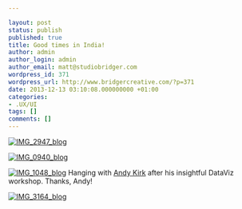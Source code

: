 ```yaml
---

layout: post
status: publish
published: true
title: Good times in India!
author: admin
author_login: admin
author_email: matt@studiobridger.com
wordpress_id: 371
wordpress_url: http://www.bridgercreative.com/?p=371
date: 2013-12-13 03:10:08.000000000 +01:00
categories:
- .UX/UI
tags: []
comments: []
---
```

[![IMG_2947_blog](http://www.bridgercreative.com/wp-content/uploads/2013/12/IMG_2947_blog.jpg)](http://www.bridgercreative.com/wp-content/uploads/2013/12/IMG_2947_blog.jpg)


[![IMG_0940_blog](http://www.bridgercreative.com/wp-content/uploads/2013/12/IMG_0940_blog.jpg)](http://www.bridgercreative.com/wp-content/uploads/2013/12/IMG_0940_blog.jpg)


[![IMG_1048_blog](http://www.bridgercreative.com/wp-content/uploads/2013/12/IMG_1048_blog.jpg)](http://www.bridgercreative.com/wp-content/uploads/2013/12/IMG_1048_blog.jpg)
Hanging with 
[Andy Kirk](http://www.visualisingdata.com/) after his insightful DataViz workshop. Thanks, Andy!


[![IMG_3164_blog](http://www.bridgercreative.com/wp-content/uploads/2013/12/IMG_3164_blog.jpg)](http://www.bridgercreative.com/wp-content/uploads/2013/12/IMG_3164_blog.jpg)
